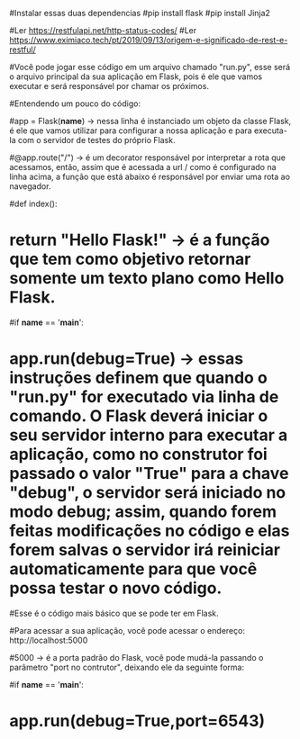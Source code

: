 

#Instalar essas duas dependencias
#pip install flask
#pip install Jinja2

#Ler https://restfulapi.net/http-status-codes/
#Ler https://www.eximiaco.tech/pt/2019/09/13/origem-e-significado-de-rest-e-restful/


#Você pode jogar esse código em um arquivo chamado "run.py", esse será o arquivo principal da sua aplicação em Flask, pois é ele que vamos executar e será responsável por chamar os próximos.

#Entendendo um pouco do código:

#app = Flask(__name__) → nessa linha é instanciado um objeto da classe Flask, é ele que vamos utilizar para configurar a nossa aplicação e para executa-la com o servidor de testes do próprio Flask.

#@app.route("/") → é um decorator responsável por interpretar a rota que acessamos, então, assim que é acessada a url / como é configurado na linha acima, a função que está abaixo é responsável por enviar uma rota ao navegador.

#def index():
#    return "Hello Flask!" → é a função que tem como objetivo retornar somente um texto plano como Hello Flask.

#if __name__ == '__main__':
#    app.run(debug=True) → essas instruções definem que quando o "run.py" for executado via linha de comando. O Flask deverá iniciar o seu servidor interno para executar a aplicação, como no construtor foi passado o valor "True" para a chave "debug", o servidor será iniciado no modo debug; assim, quando forem feitas modificações no código e elas forem salvas o servidor irá reiniciar automaticamente para que você possa testar o novo código.

#Esse é o código mais básico que se pode ter em Flask.

#Para acessar a sua aplicação, você pode acessar o endereço: http://localhost:5000

#5000 → é a porta padrão do Flask, você pode mudá-la passando o parâmetro "port no contrutor", deixando ele da seguinte forma:

#if __name__ == '__main__':
#    app.run(debug=True,port=6543)
